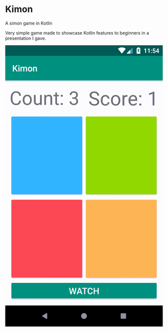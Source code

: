 # Kimon

A simon game in Kotlin

Very simple game made to showcase Kotlin features to beginners in a presentation I gave.

![Kimon gif](Kimon.gif)